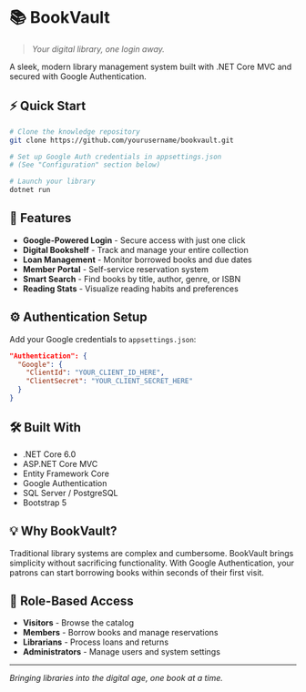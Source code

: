 # 📚 BookVault

> *Your digital library, one login away.*

A sleek, modern library management system built with .NET Core MVC and secured with Google Authentication.

## ⚡ Quick Start

```bash
# Clone the knowledge repository
git clone https://github.com/yourusername/bookvault.git

# Set up Google Auth credentials in appsettings.json
# (See "Configuration" section below)

# Launch your library
dotnet run
```

## 🔖 Features

- **Google-Powered Login** - Secure access with just one click
- **Digital Bookshelf** - Track and manage your entire collection
- **Loan Management** - Monitor borrowed books and due dates
- **Member Portal** - Self-service reservation system
- **Smart Search** - Find books by title, author, genre, or ISBN
- **Reading Stats** - Visualize reading habits and preferences

## ⚙️ Authentication Setup

Add your Google credentials to `appsettings.json`:

```json
"Authentication": {
  "Google": {
    "ClientId": "YOUR_CLIENT_ID_HERE",
    "ClientSecret": "YOUR_CLIENT_SECRET_HERE"
  }
}
```

## 🛠️ Built With

- .NET Core 6.0
- ASP.NET Core MVC
- Entity Framework Core
- Google Authentication
- SQL Server / PostgreSQL
- Bootstrap 5

## 💡 Why BookVault?

Traditional library systems are complex and cumbersome. BookVault brings simplicity without sacrificing functionality. With Google Authentication, your patrons can start borrowing books within seconds of their first visit.

## 🔐 Role-Based Access

- **Visitors** - Browse the catalog
- **Members** - Borrow books and manage reservations
- **Librarians** - Process loans and returns
- **Administrators** - Manage users and system settings

---

*Bringing libraries into the digital age, one book at a time.*
